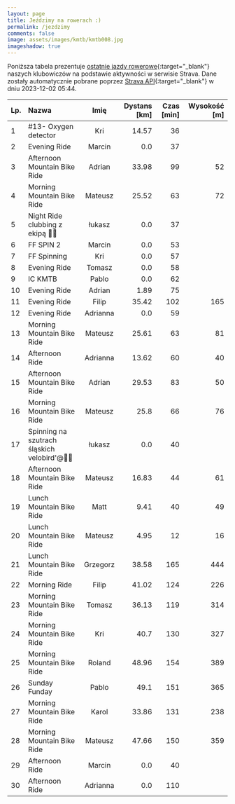 ```yaml
---
layout: page
title: Jeździmy na rowerach :)
permalink: /jezdzimy
comments: false
image: assets/images/kmtb/kmtb008.jpg
imageshadow: true
---
```


Poniższa tabela prezentuje [ostatnie jazdy rowerowe](https://www.strava.com/clubs/336381){:target="_blank"} naszych klubowiczów na podstawie aktywności w serwisie Strava. Dane zostały automatycznie pobrane poprzez [Strava API](https://developers.strava.com/docs/reference/#api-Clubs-getClubActivitiesById){:target="_blank"} w dniu 2023-12-02 05:44.

Lp. | Nazwa | Imię | Dystans [km] | Czas [min] | Wysokość [m]
:--- | :--- | :---: | ---: | ---: | ---:
1|#13- Oxygen detector|Kri|14.57|36|
2|Evening Ride|Marcin|0.0|37|
3|Afternoon Mountain Bike Ride|Adrian|33.98|99|52
4|Morning Mountain Bike Ride|Mateusz|25.52|63|72
5|Night Ride clubbing z ekipą 🚴🪩|łukasz|0.0|37|
6|FF SPIN 2|Marcin|0.0|53|
7|FF Spinning|Kri|0.0|57|
8|Evening Ride|Tomasz|0.0|58|
9|IC KMTB|Pablo|0.0|62|
10|Evening Ride|Adrian|1.89|75|
11|Evening Ride|Filip|35.42|102|165
12|Evening Ride|Adrianna|0.0|59|
13|Morning Mountain Bike Ride|Mateusz|25.61|63|81
14|Afternoon Ride|Adrianna|13.62|60|40
15|Afternoon Mountain Bike Ride|Adrian|29.53|83|50
16|Morning Mountain Bike Ride|Mateusz|25.8|66|76
17|Spinning na szutrach śląskich velobird'@🚵🌅|łukasz|0.0|40|
18|Afternoon Mountain Bike Ride|Mateusz|16.83|44|61
19|Lunch Mountain Bike Ride|Matt|9.41|40|49
20|Lunch Mountain Bike Ride|Mateusz|4.95|12|16
21|Lunch Mountain Bike Ride|Grzegorz|38.58|165|444
22|Morning Ride|Filip|41.02|124|226
23|Morning Mountain Bike Ride|Tomasz|36.13|119|314
24|Morning Mountain Bike Ride|Kri|40.7|130|327
25|Morning Mountain Bike Ride|Roland|48.96|154|389
26|Sunday Funday|Pablo|49.1|151|365
27|Morning Mountain Bike Ride|Karol|33.86|131|238
28|Morning Mountain Bike Ride|Mateusz|47.66|150|359
29|Afternoon Ride|Marcin|0.0|40|
30|Afternoon Ride|Adrianna|0.0|110|
